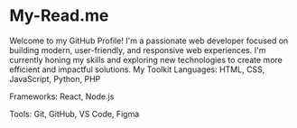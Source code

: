# My-Read.me
Welcome to my GitHub Profile! I'm a passionate web developer focused on building modern, user-friendly, and responsive web experiences. I'm currently honing my skills and exploring new technologies to create more efficient and impactful solutions.
My Toolkit
Languages: HTML, CSS, JavaScript, Python, PHP

Frameworks: React, Node.js

Tools: Git, GitHub, VS Code, Figma
